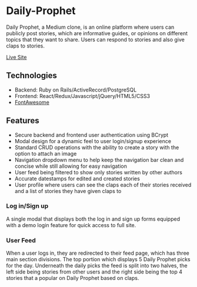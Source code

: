 # Daily-Prophet
Daily Prophet, a Medium clone, is an online platform where users can publicly post stories, which are informative guides, or opinions on different topics that they want to share. Users can respond to stories and also give claps to stories.  

[Live Site](https://dailyprophet.herokuapp.com/ "Daily Prophet")

## Technologies
  * Backend: Ruby on Rails/ActiveRecord/PostgreSQL
  * Frontend: React/Redux/Javascript/jQuery/HTML5/CSS3
  * [FontAwesome](https://fontawesome.com/)

## Features
  * Secure backend and frontend user authentication using BCrypt
  * Modal design for a dynamic feel to user login/signup experience
  * Standard CRUD operations with the ability to create a story with the option to attach an image
  * Navigation dropdown menu to help keep the navigation bar clean and concise while still allowing for easy navigation
  * User feed being filtered to show only stories written by other authors
  * Accurate datestamps for edited and created stories
  * User profile where users can see the claps each of their stories received and a list of stories they have given claps to
  
###  Log in/Sign up
A single modal that displays both the log in and sign up forms equipped with a demo login feature for quick access to full site.

### User Feed
When a user logs in, they are redirected to their feed page, which has three main section divisions. The top portion which displays 5 Daily Prophet picks for the day. Underneath the daily picks the feed is split into two halves, the left side being stories from other users and the right side being the top 4 stories that a popular on Daily Prophet based on claps.
